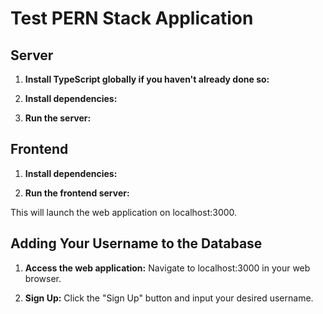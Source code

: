 # Test PERN Stack Application

## Server

1. **Install TypeScript globally if you haven't already done so:** 

2. **Install dependencies:** 

3. **Run the server:**

## Frontend

1. **Install dependencies:**

2. **Run the frontend server:**

This will launch the web application on localhost:3000.

## Adding Your Username to the Database

1. **Access the web application:** 
Navigate to localhost:3000 in your web browser.

2. **Sign Up:** 
Click the "Sign Up" button and input your desired username.

